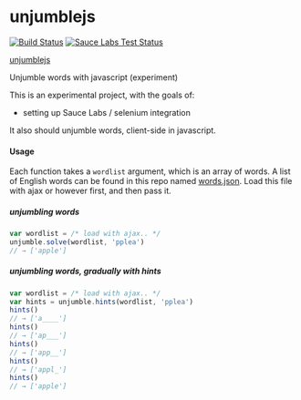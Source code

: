 unjumblejs
==========
[![Build Status](https://travis-ci.org/ericdahl/unjumblejs.png?branch=master)](https://travis-ci.org/ericdahl/unjumblejs)
[![Sauce Labs Test Status](https://saucelabs.com/buildstatus/unjumblejs)](https://saucelabs.com/u/unjumblejs)

[unjumblejs](http://ericdahl.github.io/unjumblejs/)

Unjumble words with javascript (experiment)

This is an experimental project, with the goals of:
- setting up Sauce Labs / selenium integration

It also should unjumble words, client-side in javascript.

#### Usage
Each function takes a ```wordlist``` argument, which is an array of words. A list of English words can be found in this repo named [words.json](https://raw.github.com/ericdahl/unjumblejs/master/words.json). Load this file with ajax or however first, and then pass it.
##### unjumbling words
```JavaScript
var wordlist = /* load with ajax.. */
unjumble.solve(wordlist, 'pplea')
// → ['apple']
```
##### unjumbling words, gradually with hints
```JavaScript
var wordlist = /* load with ajax.. */
var hints = unjumble.hints(wordlist, 'pplea')
hints()
// → ['a____']
hints()
// → ['ap___']
hints()
// → ['app__']
hints()
// → ['appl_']
hints()
// → ['apple']
```
